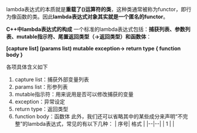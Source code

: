 lambda表达式的本质就是**重载了()运算符的类**，这种类通常被称为functor，即行为像函数的类。因此**lambda表达式对象其实就是一个匿名的functor**。

**C++中lambda表达式的构成**
一个标准的lambda表达式包括：**捕获列表、参数列表、mutable指示符、尾置返回类型（->返回类型）和函数体**：

**[capture list] (params list) mutable exception-> return type { function body }**

各项具体含义如下
 
1. capture list：捕获外部变量列表
2. params list：形参列表
3. mutable指示符：用来说用是否可以修改捕获的变量
4. exception：异常设定
5. return type：返回类型
6. function body：函数体
此外，我们还可以省略其中的某些成分来声明“不完整”的lambda表达式，常见的有以下几种：
|  序号| 格式 |
|--|--|
| 1 |  |

<!--stackedit_data:
eyJoaXN0b3J5IjpbLTEyOTg4NTIxODEsMTU5MTQzNDAzN119
-->